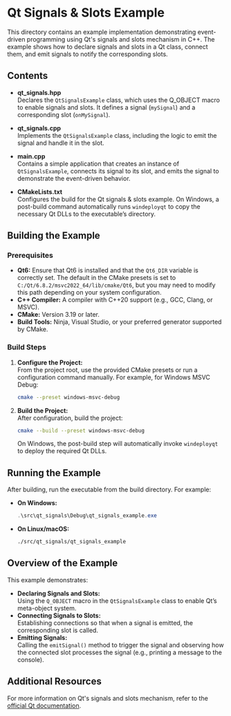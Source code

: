 # Qt Signals & Slots Example

This directory contains an example implementation demonstrating event-driven programming using Qt's signals and slots mechanism in C++. The example shows how to declare signals and slots in a Qt class, connect them, and emit signals to notify the corresponding slots.

## Contents

- **qt_signals.hpp**  
  Declares the `QtSignalsExample` class, which uses the Q_OBJECT macro to enable signals and slots. It defines a signal (`mySignal`) and a corresponding slot (`onMySignal`).

- **qt_signals.cpp**  
  Implements the `QtSignalsExample` class, including the logic to emit the signal and handle it in the slot.

- **main.cpp**  
  Contains a simple application that creates an instance of `QtSignalsExample`, connects its signal to its slot, and emits the signal to demonstrate the event-driven behavior.

- **CMakeLists.txt**  
  Configures the build for the Qt signals & slots example. On Windows, a post-build command automatically runs `windeployqt` to copy the necessary Qt DLLs to the executable’s directory.

## Building the Example

### Prerequisites

- **Qt6:** Ensure that Qt6 is installed and that the `Qt6_DIR` variable is correctly set. The default in the CMake presets is set to `C:/Qt/6.8.2/msvc2022_64/lib/cmake/Qt6`, but you may need to modify this path depending on your system configuration.
- **C++ Compiler:** A compiler with C++20 support (e.g., GCC, Clang, or MSVC).
- **CMake:** Version 3.19 or later.
- **Build Tools:** Ninja, Visual Studio, or your preferred generator supported by CMake.

### Build Steps

1. **Configure the Project:**  
   From the project root, use the provided CMake presets or run a configuration command manually. For example, for Windows MSVC Debug:
   ```bash
   cmake --preset windows-msvc-debug
   ```

2. **Build the Project:**  
   After configuration, build the project:
   ```bash
   cmake --build --preset windows-msvc-debug
   ```
   On Windows, the post-build step will automatically invoke `windeployqt` to deploy the required Qt DLLs.

## Running the Example

After building, run the executable from the build directory. For example:

- **On Windows:**
  ```powershell
  .\src\qt_signals\Debug\qt_signals_example.exe
  ```
- **On Linux/macOS:**
  ```bash
  ./src/qt_signals/qt_signals_example
  ```

## Overview of the Example

This example demonstrates:
- **Declaring Signals and Slots:**  
  Using the `Q_OBJECT` macro in the `QtSignalsExample` class to enable Qt’s meta-object system.
- **Connecting Signals to Slots:**  
  Establishing connections so that when a signal is emitted, the corresponding slot is called.
- **Emitting Signals:**  
  Calling the `emitSignal()` method to trigger the signal and observing how the connected slot processes the signal (e.g., printing a message to the console).

## Additional Resources

For more information on Qt's signals and slots mechanism, refer to the [official Qt documentation](https://doc.qt.io/qt-6/signalsandslots.html).
